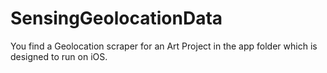 # SensingGeolocationData

You find a Geolocation scraper for an Art Project in the app folder which is designed to run on iOS.
